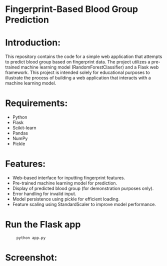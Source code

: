 # Fingerprint-Based Blood Group Prediction

# Introduction:

This repository contains the code for a simple web application that attempts to predict blood group based on fingerprint data.  The project utilizes a pre-trained machine learning model (RandomForestClassifier) and a Flask web framework.  This project is intended solely for educational purposes to illustrate the process of building a web application that interacts with a machine learning model.

# Requirements:

* Python
* Flask
* Scikit-learn
* Pandas
* NumPy
* Pickle

# Features:

* Web-based interface for inputting fingerprint features.
* Pre-trained machine learning model for prediction.
* Display of predicted blood group (for demonstration purposes only).
* Error handling for invalid input.
* Model persistence using pickle for efficient loading.
* Feature scaling using StandardScaler to improve model performance.


# Run the Flask app

         python app.py
         
# Screenshot:



